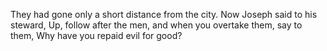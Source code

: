 They had gone only a short distance from the city. Now Joseph said to his steward, Up, follow after the men, and when you overtake them, say to them, Why have you repaid evil for good?
